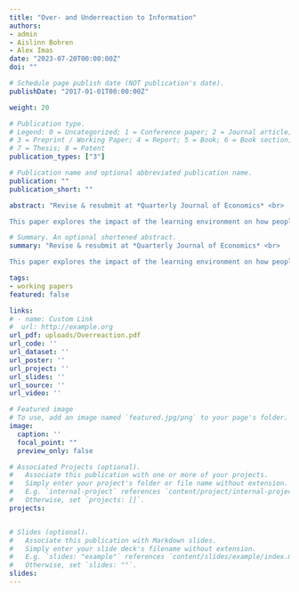 ```yaml
---
title: "Over- and Underreaction to Information"
authors:
- admin
- Aislinn Bohren
- Alex Imas
date: "2023-07-20T00:00:00Z"
doi: ""

# Schedule page publish date (NOT publication's date).
publishDate: "2017-01-01T00:00:00Z"

weight: 20

# Publication type.
# Legend: 0 = Uncategorized; 1 = Conference paper; 2 = Journal article;
# 3 = Preprint / Working Paper; 4 = Report; 5 = Book; 6 = Book section;
# 7 = Thesis; 8 = Patent
publication_types: ["3"]

# Publication name and optional abbreviated publication name.
publication: ""
publication_short: ""

abstract: "Revise & resubmit at *Quarterly Journal of Economics* <br>  

This paper explores the impact of the learning environment on how people react to information. We develop a model of belief-updating where people respond to complexity by forming a simplified representation of the environment via salience-driven channeled attention, then process  information using Bayes' rule subject to cognitive imprecision. The model predicts overreaction when environments are complex, signals are noisy, information is surprising, or priors are concentrated on less salient states; it predicts underreaction when environments are simple, signals are precise, information is expected, or priors are concentrated on salient states. Results from a series of pre-registered experiments provide support for these predictions and evidence for the proposed cognitive mechanisms. Our model is highly complete in capturing explainable variation in belief-updating; the interaction between the two psychological mechanisms is critical to explaining belief data. These results connect disparate findings in prior work: underreaction is typically found in laboratory studies, which feature simple learning settings, while overreaction is more prevalent in financial markets with more complex environments."

# Summary. An optional shortened abstract.
summary: "Revise & resubmit at *Quarterly Journal of Economics* <br>  

This paper explores the impact of the learning environment on how people react to information. We develop a model of belief-updating where people respond to complexity by forming a simplified representation of the environment via salience-driven channeled attention, then process  information using Bayes' rule subject to cognitive imprecision. The model predicts overreaction when environments are complex, signals are noisy, information is surprising, or priors are concentrated on less salient states; it predicts underreaction when environments are simple, signals are precise, information is expected, or priors are concentrated on salient states. Results from a series of pre-registered experiments provide support for these predictions and evidence for the proposed cognitive mechanisms. Our model is highly complete in capturing explainable variation in belief-updating; the interaction between the two psychological mechanisms is critical to explaining belief data. These results connect disparate findings in prior work: underreaction is typically found in laboratory studies, which feature simple learning settings, while overreaction is more prevalent in financial markets with more complex environments."

tags:
- working papers
featured: false

links:
# - name: Custom Link
#  url: http://example.org
url_pdf: uploads/Overreaction.pdf
url_code: ''
url_dataset: ''
url_poster: ''
url_project: ''
url_slides: ''
url_source: ''
url_video: ''

# Featured image
# To use, add an image named `featured.jpg/png` to your page's folder. 
image:
  caption: ''
  focal_point: ""
  preview_only: false

# Associated Projects (optional).
#   Associate this publication with one or more of your projects.
#   Simply enter your project's folder or file name without extension.
#   E.g. `internal-project` references `content/project/internal-project/index.md`.
#   Otherwise, set `projects: []`.
projects:


# Slides (optional).
#   Associate this publication with Markdown slides.
#   Simply enter your slide deck's filename without extension.
#   E.g. `slides: "example"` references `content/slides/example/index.md`.
#   Otherwise, set `slides: ""`.
slides: 
---
```

